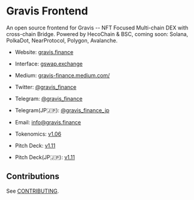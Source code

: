 # Gravis Frontend

An open source frontend for Gravis -- NFT Focused Multi-chain DEX with cross-chain Bridge. Powered by HecoChain & BSC, coming soon: Solana, PolkaDot, NearProtocol, Polygon, Avalanche.

- Website: [gravis.finance](gravis.finance)
- Interface: [gswap.exchange](https://gswap.exchange)
- Medium: [gravis-finance.medium.com/](https://gravis-finance.medium.com/)
- Twitter: [@gravis_finance](https://twitter.com/gravis_finance)
- Telegram: [@gravis_finance](https://t.me/gravis_finance)
- Telegram(JP🇯🇵): [@gravis_finance_jp](https://t.me/gravis_finance_jp)
- Email: [info@gravis.finance](mailto:info@gravis.finance)
- Tokenomics: [v1.06](https://docs.google.com/spreadsheets/d/1JfHN1J_inbAbANSCuspO8CIWuyiCDLB36pcuHItW0eM/edit#gid=1509806282)
- Pitch Deck: [v1.11](https://gateway.pinata.cloud/ipfs/QmPyzebkCrP7C8R2WhHxnWcoGXoAb6T1dREZHAZkzCUt7F)

- Pitch Deck(JP🇯🇵): [v1.11](https://gateway.pinata.cloud/ipfs/QmS3gYhCphkyDN1GWg3TTqKFdJUCGXTKiGpi6BhSupjpJb/Gravis_presentation_JP.pdf)

## Contributions

See [CONTRIBUTING](./CONTRIBUTING.md).
